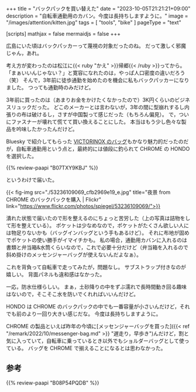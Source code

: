+++
title = "バックパックを買い替えた"
date =  "2023-10-05T21:21:21+09:00"
description = "自転車通勤用のカバン。今度は長持ちしますように。"
image = "/images/attention/kitten.jpg"
tags = [ "tools", "bike" ]
pageType = "text"

[scripts]
  mathjax = false
  mermaidjs = false
+++

広島にいた頃はバックパッカーって蔑視の対象だったのね。
だって激しく邪魔じゃん，あれ。

考え方が変わったのは松江に{{< ruby "かえ" >}}帰郷{{< /ruby >}}ってから。
「まぁいいんじゃない？」と寛容になれたのは，やっぱ人口密度の違いだろう（笑） そんで，3年前に徒歩通勤を始めたのを機会に私もバックパッカーになりました。
つっても通勤時のみだけど。

3年前に買ったのは（あまりお金をかけたくなかったので）3K円くらいのビジネスリュックだった。
どこのメーカーとは言わないが，3年の間に型崩れするし内張りの布は破けるし，さすが中国製って感じだった（もちろん偏見）。
で，ついにファスナーが壊れて慌てて買い換えることにした。
本当はもう少し色々な製品を吟味したかったんだけど。

Bluesky で紹介してもらった [VICTORINOX のバッグ](https://www.amazon.co.jp/dp/B071YSJBW1?tag=baldandersinf-22&linkCode=ogi&th=1&psc=1 "Amazon | [ビクトリノックス] 公式 国内正規品 ビジネスバッグ リュック メンズ Altmont アルトモントプロフェッショナル コンパクトラップトップ ブラック Free Size 602151 | VICTORINOX(ビクトリノックス) | メンズ")もかなり魅力的だったのだが，自転車通勤用という点と，最終的には値段に釣られて CHROME の HONDO を選択した。

{{% review-paapi "B07TXY9KBJ" %}} <!-- バックパック CHROME -->

というわけで届いた。

{{< fig-img src="./53236109069_cfb2969e19_e.jpg" title="夜景 from CHROME のバックパックを購入 | Flickr" link="https://www.flickr.com/photos/spiegel/53236109069/">}}

潰れた状態で届いたので形を整えるのにちょっと苦労した（上の写真は詰物をして形を整えている）。
ポケットは少なめなので，ポケットがたくさん欲しい人には物足りないかも（バッグインバッグという手もあるけど）。
それに布地が固めでポケットの使い勝手がイマイチかも。
私の場合，通勤用カバンに入れるのは書類と弁当箱&水筒くらいなので，これで必要十分だけど（弁当箱を入れるので斜め掛けのメッセンジャーバッグが使えないんだよなぁ）。

これを背負って自転車で走ってみたが，問題なし。
サブストラップ付きなのが嬉しい。
背面パネルも違和感はなかった。

一応，防水仕様らしい。
まぁ，土砂降りの中をずぶ濡れで長時間動き回る趣味はないので，そこそこ水を防いでくれればいいんだけど。

HONDO は CHROME のバックパックの中でも一番容量が小さいんだけど，それでも前のより一回り大きい感じだな。
今度は長持ちしますように。

CHROME の製品といえば昨年の今頃に[メッセンジャーバッグを買った]({{< ref "/remark/2022/10/messenger-bag.md" >}} "遅走り，早歩き")んだけど，割と気に入っていて，自転車に乗っているとき以外でもショルダーバッグとして使っている。
バッグを CHROME で揃えることになるとは思わなかった。

## 参考

{{% review-paapi "B08P54PQDB" %}} <!-- メッセンジャーバッグ -->
